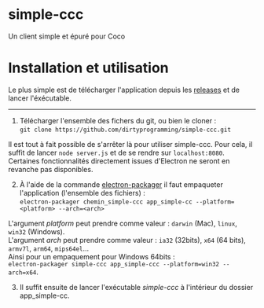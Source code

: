 # simple-ccc
Un client simple et épuré pour Coco

# Installation et utilisation
Le plus simple est de télécharger l'application depuis les [releases](/releases) et de lancer l'éxécutable.
___

1. Télécharger l'ensemble des fichers du git, ou bien le cloner :<br />
`git clone https://github.com/dirtyprogramming/simple-ccc.git`

Il est tout à fait possible de s'arrêter là pour utiliser simple-ccc. Pour cela, il suffit de lancer `node server.js` et de se rendre sur `localhost:8080`. Certaines fonctionnalités directement issues d'Electron ne seront en revanche pas disponibles.

2. À l'aide de la commande [electron-packager](https://github.com/electron-userland/electron-packager) il faut empaqueter l'application (l'ensemble des fichiers) :<br />
`electron-packager chemin_simple-ccc app_simple-cc --platform=<platform> --arch=<arch>`

L'argument _platform_ peut prendre comme valeur : `darwin` (Mac), `linux`, `win32` (Windows).<br />
L'argument _arch_ peut prendre comme valeur : `ia32` (32bits), `x64` (64 bits), `armv7l`, `arm64`, `mips64el`...<br />
Ainsi pour un empaquement pour Windows 64bits :<br />`electron-packager simple-ccc app_simple-ccc --platform=win32 --arch=x64`.

3. Il suffit ensuite de lancer l'exécutable _simple-ccc_ à l'intérieur du dossier app_simple-cc.
